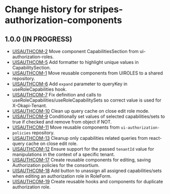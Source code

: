 # Change history for stripes-authorization-components

## 1.0.0 (IN PROGRESS)

* [UISAUTHCOM-2](https://folio-org.atlassian.net/browse/UISAUTHCOM-2) Move component CapabilitiesSection from
  ui-authorization-roles.
* [UISAUTHCOM-5](https://folio-org.atlassian.net/browse/UISAUTHCOM-5) Add formatter to highlight unique values in
  CapabilitySection.
* [UISAUTHCOM-1](https://folio-org.atlassian.net/browse/UISAUTHCOM-1) Move reusable components from UIROLES to a shared
  repository.
* [UISAUTHCOM-6](https://folio-org.atlassian.net/browse/UISAUTHCOM-6) Add `expand` parameter to queryKey in
  useRoleCapabilities hook.
* [UISAUTHCOM-7](https://folio-org.atlassian.net/browse/UISAUTHCOM-7) Fix definition and calls to
  useRoleCapabilities/useRoleCapabilitySets so correct value is used for X-Okapi-Tenant.
* [UISAUTHCOM-10](https://folio-org.atlassian.net/browse/UISAUTHCOM-10) Clean up query cache on close edit role mode.
* [UISAUTHCOM-9](https://folio-org.atlassian.net/browse/UISAUTHCOM-9) Conditionally set values of selected
  capabilities/sets to true if checked and remove from object if NOT.
* [UISAUTHCOM-11](https://folio-org.atlassian.net/browse/UISAUTHCOM-11) Move reusable components from
  `ui-authorization-policies` repository.
* [UISAUTHCOM-13](https://folio-org.atlassian.net/browse/UISAUTHCOM-13) Cleanup only capabilities related queries from
  react-query cache on close edit role.
* [UISAUTHCOM-12](https://folio-org.atlassian.net/browse/UISAUTHCOM-12) Ensure support for the passed `tenantId` value
  for manipulations in the context of a specific tenant.
* [UISAUTHCOM-17](https://folio-org.atlassian.net/browse/UISAUTHCOM-17) Create reusable components for editing, saving
  Authorization policies for the consortium.
* [UISAUTHCOM-18](https://folio-org.atlassian.net/browse/UISAUTHCOM-18) Add button to unassign all assigned
  capabilities/sets when editing an authorization role in RoleForm.
* [UISAUTHCOM-19](https://folio-org.atlassian.net/browse/UISAUTHCOM-19) Create reusable hooks and components for duplicate authorization role.
